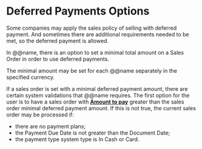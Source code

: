 # Deferred Payments Options
 
Some companies may apply the sales policy of selling with deferred payment. And sometimes there are additional requirements needed to be met, so the deferred payment is allowed.
 
In @@name, there is an option to set a minimal total amount on a Sales Order in order to use deferred payments.
 
The minimal amount may be set for each @@name separately in the specified currency.
 
If a sales order is set with a minimal deferred payment amount, there are certain system validations that @@name requires. 
The first option for the user is to have a sales order with **[Amount to pay](https://github.com/ErpNetDocs/tech/blob/master/modules/crm/sales/sales-concepts/amount-to-pay.md)** greater than the sales order minimal deferred payment 
amount. If this is not true, the current sales order may be processed if:

- there are no payment plans;
- the Payment Due Date is not greater than the Document Date;
- the payment type system type is In Cash or Card.
